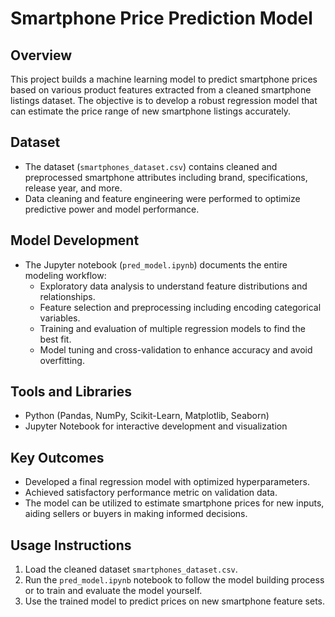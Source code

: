 # Smartphone Price Prediction Model

## Overview
This project builds a machine learning model to predict smartphone prices based on various product features extracted from a cleaned smartphone listings dataset. The objective is to develop a robust regression model that can estimate the price range of new smartphone listings accurately.

## Dataset
- The dataset (`smartphones_dataset.csv`) contains cleaned and preprocessed smartphone attributes including brand, specifications, release year, and more.
- Data cleaning and feature engineering were performed to optimize predictive power and model performance.

## Model Development
- The Jupyter notebook (`pred_model.ipynb`) documents the entire modeling workflow:
  - Exploratory data analysis to understand feature distributions and relationships.
  - Feature selection and preprocessing including encoding categorical variables.
  - Training and evaluation of multiple regression models to find the best fit.
  - Model tuning and cross-validation to enhance accuracy and avoid overfitting.
  
## Tools and Libraries
- Python (Pandas, NumPy, Scikit-Learn, Matplotlib, Seaborn)
- Jupyter Notebook for interactive development and visualization

## Key Outcomes
- Developed a final regression model with optimized hyperparameters.
- Achieved satisfactory performance metric on validation data.
- The model can be utilized to estimate smartphone prices for new inputs, aiding sellers or buyers in making informed decisions.

## Usage Instructions
1. Load the cleaned dataset `smartphones_dataset.csv`.
2. Run the `pred_model.ipynb` notebook to follow the model building process or to train and evaluate the model yourself.
3. Use the trained model to predict prices on new smartphone feature sets.

